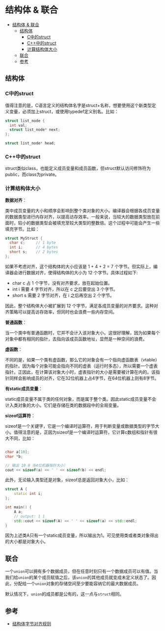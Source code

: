 # 结构体 & 联合

- [结构体 \& 联合](#结构体--联合)
  - [结构体](#结构体)
    - [C中的struct](#c中的struct)
    - [C++中的struct](#c中的struct-1)
    - [计算结构体大小](#计算结构体大小)
  - [联合](#联合)
  - [参考](#参考)

## 结构体

### C中的struct

值得注意的是，C语言定义的结构体名字是struct+名称，想要使用这个新类型定义变量，必须加上struct，或使用typedef定义别名。比如：

```c++
struct list_node {
  int val;
  struct list_node* next;
};

struct list_node* head;
```

### C++中的struct

struct类似class，也能定义成员变量和成员函数，但struct默认访问修饰符为public，而class为private。

### 计算结构体大小

**数据对齐**：

类中成员变量的大小和顺序会影响到整个类对象的大小。编译器会根据各成员变量的数据类型进行内存对齐，以提高访存效率。一般来说，当较大的数据类型放在前面时，较小的数据类型会被填充至较大类型的整数倍。这个过程中可能会产生一些填充字节。比如：

```c++
struct MyStruct {
  char c;     // 1 byte
  int i;      // 4 bytes
  short s;    // 2 bytes
};
```

如果不考虑对齐，这个结构体的大小应该是 1 + 4 + 2 = 7 个字节。但实际上，编译器会进行数据对齐，使得结构体的大小为 12 个字节。具体过程如下:

- char c 占 1 个字节，没有对齐要求，放在起始位置。
- int i 需要 4 字节对齐，所以在 c 之后要空出 3 个字节。
- short s 需要 2 字节对齐，在 i 之后再空出 2 个字节。

因此，整个结构体大小被扩展到 12 个字节，满足各成员变量的对齐要求。这种对齐策略可以提高访存效率，但同时也会浪费一些内存空间。

**普通函数**：

当一个类中有普通函数时，它并不会计入该对象大小。这很好理解，因为如果每个对象中都有相同的指针，去指向该成员函数地址，显然是一种空间的浪费。

**虚函数**：

不同的是，如果一个类有虚函数，那么它的对象会有一个指向虚函数表（vtable）的指针。因为每个对象可能会指向不同的虚表（运行时多态），所以需要一个虚表指针。正因此，在计算该对象大小时，虚表指针的大小是需要被计算在内的。该指针同样会影响成员的对齐，它在32位机器上占4字节，在64位机器上则有8字节。

**有static成员变量**：

static成员变量不属于类的任何对象，而是属于整个类。因此static成员变量不会计入类对象的大小。它们是存储在类的数据段中的全局变量。

**sizeof运算符**：

sizeof是一个关键字，它是一个编译时运算符，用于判断变量或数据类型的字节大小。值得注意的是，正因为sizeof是一个编译时运算符，它计算c数组和指针有很大不同，比如：

```c++

char a[10];
char *b;

// 输出 10 8（64位机器指针大小） 
cout << sizeof(a) << ' ' << sizeof(b) << endl;
```

此外，无论输入类型还是对象，sizeof总是返回对象大小，比如：

```c++
struct A {
    static int i;
};

int main() {
    A a;
    // output: 1 1
    std::cout << sizeof(A) << ' ' << sizeof(a) << std::endl;
}
```

因为上述类A只有一个static成员变量，所以输出为1。可见使用类或者类对象得出的大小都是对象大小。

## 联合

一个`union`可以拥有多个数据成员，但在任意时刻只有一个数据成员可以有值。当我们给`union`的某个成员赋值之后，该`union`的其他成员就变成未定义状态了。因此，分配给一个`union`对象的存储空间至少要能容纳它的最大数据成员。

默认情况下，`union`的成员都是公有的，这一点与`struct`相同。

## 参考

- [结构体字节对齐规则](https://www.cnblogs.com/heart-flying/p/9556401.html)
